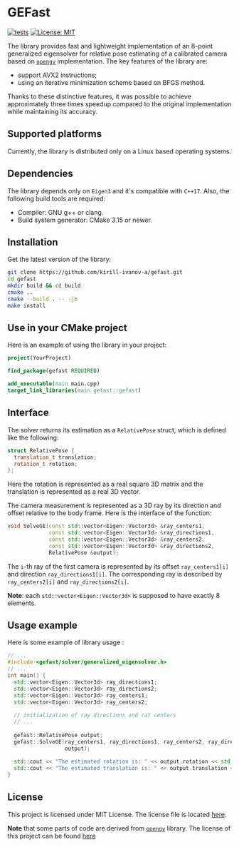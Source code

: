 # GEFast
[![tests](https://github.com/kirill-ivanov-a/gefast/actions/workflows/tests.yml/badge.svg?branch=main)](https://github.com/kirill-ivanov-a/gefast/actions/workflows/tests.yml)
[![License: MIT](https://img.shields.io/badge/License-MIT-yellow.svg)](https://opensource.org/licenses/MIT)

The library provides fast and lightweight implementation of an 8-point generalized eigensolver for relative pose estimating of a calibrated camera based on [`opengv`](https://github.com/laurentkneip/opengv) implementation. The key features of the library are:
- support AVX2 instructions;
- using an iterative minimization scheme based on BFGS method.


Thanks to these distinctive features, it was possible to achieve approximately three times speedup compared to the original implementation while maintaining its accuracy.

## Supported platforms

Currently, the library is distributed only on a Linux based operating systems.

## Dependencies 

The library depends only on `Eigen3` and it's compatible with `C++17`. Also, the following build tools are required:
- Compiler: GNU g++ or clang.
- Build system generator: CMake 3.15 or newer.

## Installation

Get the latest version of the library:
```bash
git clone https://github.com/kirill-ivanov-a/gefast.git
cd gefast
mkdir build && cd build
cmake ..
cmake --build . -- -j6
make install
```

## Use in your CMake project

Here is an example of using the library in your project:
```CMake
project(YourProject)

find_package(gefast REQUIRED)

add_executable(main main.cpp)
target_link_libraries(main gefast::gefast)
```

## Interface

The solver returns its estimation as a `RelativePose` struct, which is defined like the following:
```c++
struct RelativePose {
  translation_t translation;
  rotation_t rotation;
};
```
Here the rotation is represented as a real square 3D matrix and the translation is represented as a real 3D vector.

The camera measurement is represented as a 3D ray by its direction and offset relative to the body frame. Here is the interface of the function:
```c++
void SolveGE(const std::vector<Eigen::Vector3d> &ray_centers1,
             const std::vector<Eigen::Vector3d> &ray_directions1,
             const std::vector<Eigen::Vector3d> &ray_centers2,
             const std::vector<Eigen::Vector3d> &ray_directions2,
             RelativePose &output);
```
The `i`-th ray of the first camera is represented by its offset `ray_centers1[i]` and direction `ray_directions1[i]`. The corresponding ray is described by `ray_centers2[i]` and `ray_directions2[i]`.

**Note**: each `std::vector<Eigen::Vector3d>` is supposed to have exactly 8 elements.

## Usage example

Here is some example of library usage :
```c++
// ...
#include <gefast/solver/generalized_eigensolver.h>
// ...
int main() {
  std::vector<Eigen::Vector3d> ray_directions1;
  std::vector<Eigen::Vector3d> ray_directions2;
  std::vector<Eigen::Vector3d> ray_centers1;
  std::vector<Eigen::Vector3d> ray_centers2;
  
  // initialization of ray directions and rat centers 
  // ...
  
  gefast::RelativePose output;
  gefast::SolveGE(ray_centers1, ray_directions1, ray_centers2, ray_directions2,
                  output);
  
  std::cout << "The estimated rotation is: " << output.rotation << std::endl;
  std::cout << "The estimated translation is: " << output.translation << std::endl;
}

```

## License

This project is licensed under MIT License. The license file is located [here](https://github.com/kirill-ivanov-a/gefast/blob/main/LICENSE).

**Note** that some parts of code are derived from [`opengv`](https://github.com/laurentkneip/opengv) library. The license of this project can be found [here](https://github.com/laurentkneip/opengv/blob/master/License.txt)
